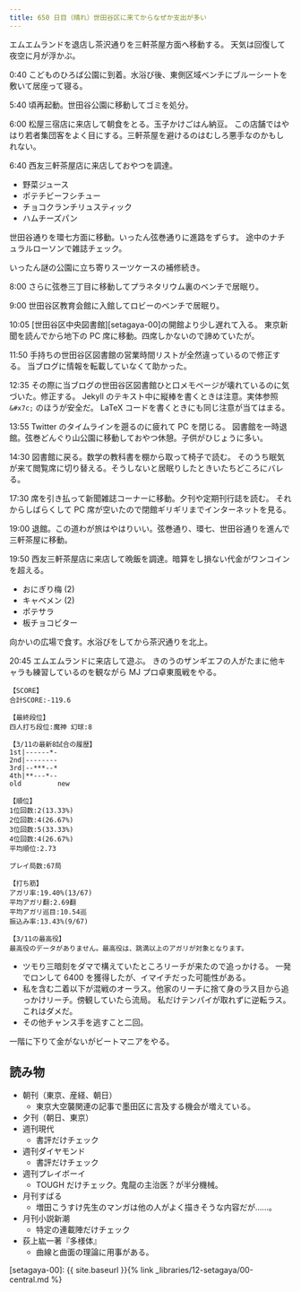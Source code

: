 ```yaml
---
title: 650 日目（晴れ）世田谷区に来てからなぜか支出が多い
---
```


エムエムランドを退店し茶沢通りを三軒茶屋方面へ移動する。
天気は回復して夜空に月が浮かぶ。

0:40 こどものひろば公園に到着。水浴び後、東側区域ベンチにブルーシートを敷いて居座って寝る。

5:40 頃再起動。世田谷公園に移動してゴミを処分。

6:00 松屋三宿店に来店して朝食をとる。玉子かけごはん納豆。
この店舗ではやはり若者集団客をよく目にする。三軒茶屋を避けるのはむしろ悪手なのかもしれない。

6:40 西友三軒茶屋店に来店しておやつを調達。

* 野菜ジュース
* ポテチビーフシチュー
* チョコクランチリュスティック
* ハムチーズパン

世田谷通りを環七方面に移動。いったん弦巻通りに進路をずらす。
途中のナチュラルローソンで雑誌チェック。

いったん謎の公園に立ち寄りスーツケースの補修続き。

8:00 さらに弦巻三丁目に移動してプラネタリウム裏のベンチで居眠り。

9:00 世田谷区教育会館に入館してロビーのベンチで居眠り。

10:05 [世田谷区中央図書館][setagaya-00]の開館より少し遅れて入る。
東京新聞を読んでから地下の PC 席に移動。四席しかないので諦めていたが。

11:50 手持ちの世田谷区図書館の営業時間リストが全然違っているので修正する。
当ブログに情報を転載していなくて助かった。

12:35 その際に当ブログの世田谷区図書館ひと口メモページが壊れているのに気づいた。修正する。
Jekyll のテキスト中に縦棒を書くときは注意。実体参照 `&#x7c;` のほうが安全だ。
LaTeX コードを書くときにも同じ注意が当てはまる。

13:55 Twitter のタイムラインを遡るのに疲れて PC を閉じる。
図書館を一時退館。弦巻どんぐり山公園に移動しておやつ休憩。子供がひじょうに多い。

14:30 図書館に戻る。数学の教科書を棚から取って椅子で読む。
そのうち眠気が来て閲覧席に切り替える。そうしないと居眠りしたときいたちどころにバレる。

17:30 席を引き払って新聞雑誌コーナーに移動。夕刊や定期刊行誌を読む。
それからしばらくして PC 席が空いたので閉館ギリギリまでインターネットを見る。

19:00 退館。この道わが旅はやはりいい。弦巻通り、環七、世田谷通りを進んで三軒茶屋に移動。

19:50 西友三軒茶屋店に来店して晩飯を調達。暗算をし損ない代金がワンコインを超える。

* おにぎり梅 (2)
* キャベメン (2)
* ポテサラ
* 板チョコビター

向かいの広場で食す。水浴びをしてから茶沢通りを北上。

20:45 エムエムランドに来店して遊ぶ。
きのうのザンギエフの人がたまに他キャラも練習しているのを観ながら MJ プロ卓東風戦をやる。

```text
【SCORE】
合計SCORE:-119.6

【最終段位】
四人打ち段位:魔神 幻球:8

【3/11の最新8試合の履歴】
1st|------*-
2nd|--------
3rd|--***--*
4th|**---*--
old         new

【順位】
1位回数:2(13.33%)
2位回数:4(26.67%)
3位回数:5(33.33%)
4位回数:4(26.67%)
平均順位:2.73

プレイ局数:67局

【打ち筋】
アガリ率:19.40%(13/67)
平均アガリ翻:2.69翻
平均アガリ巡目:10.54巡
振込み率:13.43%(9/67)

【3/11の最高役】
最高役のデータがありません。最高役は、跳満以上のアガリが対象となります。
```

* ツモり三暗刻をダマで構えていたところリーチが来たので追っかける。
  一発でロンして 6400 を獲得したが、イマイチだった可能性がある。
* 私を含む二着以下が混戦のオーラス。他家のリーチに捨て身のラス目から追っかけリーチ。傍観していたら流局。
  私だけテンパイが取れずに逆転ラス。これはダメだ。
* その他チャンス手を逃すこと二回。

一階に下りて金がないがビートマニアをやる。

## 読み物

* 朝刊（東京、産経、朝日）
  * 東京大空襲関連の記事で墨田区に言及する機会が増えている。
* 夕刊（朝日、東京）
* 週刊現代
  * 書評だけチェック
* 週刊ダイヤモンド
  * 書評だけチェック
* 週刊プレイボーイ
  * TOUGH だけチェック。鬼龍の主治医？が半分機械。
* 月刊すばる
  * 増田こうすけ先生のマンガは他の人がよく描きそうな内容だが……。
* 月刊小説新潮
  * 特定の連載陣だけチェック
* 荻上紘一著『多様体』
  * 曲線と曲面の理論に用事がある。

[setagaya-00]: {{ site.baseurl }}{% link _libraries/12-setagaya/00-central.md %}
